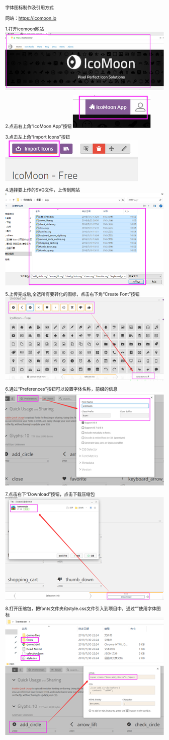 字体图标制作及引用方式

网站：https://icomoon.io

1.打开icomoon网站
![](images/icon-create0.png)

2.点击右上角“IcoMoon App”按钮
![](images/icon-create1.png)

3.点击左上角“Import Icons”按钮
![](images/icon-create2.png)

4.选择要上传的SVG文件，上传到网站
![](images/icon-create3.png)

5.上传完成后,全选所有要转化的图标，点击右下角“Create Font”按钮
![](images/icon-create4.png)

6.通过“Preferences”按钮可以设置字体名称，前缀的信息
![](images/icon-create5.png)

7.点击右下“Download”按钮，点击下载压缩包
![](images/icon-create6.png)

8.打开压缩包，把fonts文件夹和style.css文件引入到项目中，通过“<span class="icon-add_circle"></span>”使用字体图标
![](images/icon-create7.png)
![](images/icon-create8.png)



